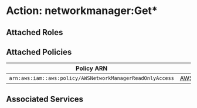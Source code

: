 # Action: networkmanager:Get*

## Attached Roles

## Attached Policies

| Policy ARN | Policy Name |
|------------|-------------|
| `arn:aws:iam::aws:policy/AWSNetworkManagerReadOnlyAccess` | [AWSNetworkManagerReadOnlyAccess](../policies.md#awsnetworkmanagerreadonlyaccess) |

## Associated Services

